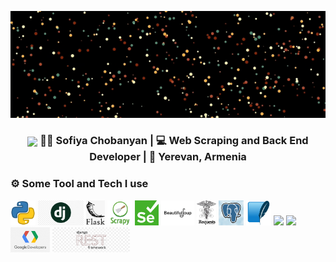 <p align="center">
  <img src="images/github.gif" alt="Hello, I am Sofiya" />
</p>

<div align="center">
<h3><img style="vertical-align:middle" src="https://media.giphy.com/media/fwbZnTftCXVocKzfxR/giphy.gif?cid=ecf05e47d1jajgi3i21wutdl4h2yp5ko3hfwukcn7x2jkzhq&rid=giphy.gif&ct=g" width="40"> 👩‍💻 Sofiya Chobanyan | 💻 Web Scraping and Back End Developer | 📍 Yerevan, Armenia </h3>
</div>

### ⚙️ Some Tool and Tech I use

<code><img height="40" src="images/python.png"></code>
<code><img height="40" src="images/django.png"></code>
<code><img height="40" src="images/flask.png"></code>
<code><img height="40" src="images/scrapy.png"></code>
  <code><img height="40" src="images/selenium.png"></code>
<code><img height="40" src="images/bs.png"></code>
<code><img height="40" src="images/Requests_Python_Logo.png"></code>
<code><img height="40" src="images/postgre.png"></code>
<code><img height="40" src="images/sqlite.png"></code>
<code><img height="40" src="images/mongodb.png"></code>
<code><img height="40" src="mages/redis.png"></code>
<code><img height="40" src="images/google.png"></code>
<code><img height="40" src="images/rest.png"></code>
<!--
**Sofiyayan/Sofiyayan** is a ✨ _special_ ✨ repository because its `README.md` (this file) appears on your GitHub profile.

Here are some ideas to get you started:

- 🔭 I’m currently working on ...
- 🌱 I’m currently learning ...
- 👯 I’m looking to collaborate on ...
- 🤔 I’m looking for help with ...
- 💬 Ask me about ...
- 📫 How to reach me: ...
- 😄 Pronouns: ...
- ⚡ Fun fact: ...
-->
